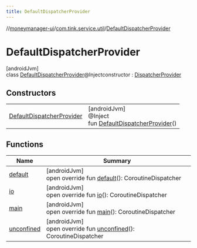 ```yaml
---
title: DefaultDispatcherProvider
---
```

//[moneymanager-ui](../../../index.html)/[com.tink.service.util](../index.html)/[DefaultDispatcherProvider](index.html)



# DefaultDispatcherProvider



[androidJvm]\
class [DefaultDispatcherProvider](index.html)@Injectconstructor : [DispatcherProvider](../-dispatcher-provider/index.html)



## Constructors


| | |
|---|---|
| [DefaultDispatcherProvider](-default-dispatcher-provider.html) | [androidJvm]<br>@Inject<br>fun [DefaultDispatcherProvider](-default-dispatcher-provider.html)() |


## Functions


| Name | Summary |
|---|---|
| [default](default.html) | [androidJvm]<br>open override fun [default](default.html)(): CoroutineDispatcher |
| [io](io.html) | [androidJvm]<br>open override fun [io](io.html)(): CoroutineDispatcher |
| [main](main.html) | [androidJvm]<br>open override fun [main](main.html)(): CoroutineDispatcher |
| [unconfined](unconfined.html) | [androidJvm]<br>open override fun [unconfined](unconfined.html)(): CoroutineDispatcher |

